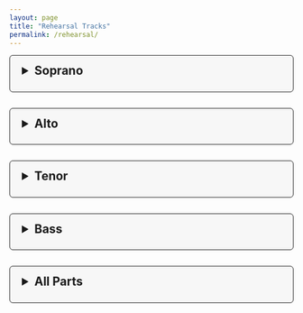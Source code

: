 ```yaml
---
layout: page
title: "Rehearsal Tracks"
permalink: /rehearsal/
---
```


<style>
.rehearsal-section {
  background: #f7f7f7;
  border: 1px solid #222;
  border-radius: 6px;
  margin-bottom: 2em;
  padding: 1em 1.5em;
}
.rehearsal-section summary {
  font-size: 1.5em;
  font-weight: bold;
  margin-bottom: 0.5em;
  cursor: pointer;
}
.rehearsal-list {
  display: flex;
  flex-direction: column;
  gap: 1.2em;
  margin: 0;
  padding: 0;
}
.rehearsal-track {
  background: #fff;
  border: 1px solid #bbb;
  border-radius: 5px;
  padding: 1em;
  display: flex;
  flex-direction: column;
  gap: 0.5em;
  box-shadow: 0 1px 4px rgba(0,0,0,0.03);
}
.track-title {
  font-weight: bold;
  font-size: 1.1em;
}
.rehearsal-track a {
  color: #0077cc;
  text-decoration: underline;
  font-size: 1em;
}
@media (max-width: 600px) {
  .rehearsal-track {
    padding: 0.7em;
  }
  .track-title {
    font-size: 1em;
  }
}
</style>

<details class="rehearsal-section">
  <summary>Soprano</summary>
  <div class="rehearsal-list">
    <div class="rehearsal-track">
      <div class="track-title">Recorded by Sinatra (Soprano)</div>
      <div><a href="{{ site.baseurl }}/music/Soprano/Recorded%20by%20Sinatra%20(Soprano).mp3" download>Download</a></div>
      <div><audio controls src="{{ site.baseurl }}/music/Soprano/Recorded%20by%20Sinatra%20(Soprano).mp3"></audio></div>
    </div>
    <div class="rehearsal-track">
      <div class="track-title">The Rhythm of Life (Soprano)</div>
      <div><a href="{{ site.baseurl }}/music/Soprano/The%20Rhythm%20of%20Life%20(Soprano).mp3" download>Download</a></div>
      <div><audio controls src="{{ site.baseurl }}/music/Soprano/The%20Rhythm%20of%20Life%20(Soprano).mp3"></audio></div>
    </div>
  </div>
</details>

<details class="rehearsal-section">
  <summary>Alto</summary>
  <div class="rehearsal-list">
    <div class="rehearsal-track">
      <div class="track-title">Recorded by Sinatra (Alto)</div>
      <div><a href="{{ site.baseurl }}/music/Alto/Recorded%20by%20Sinatra%20(Alto).mp3" download>Download</a></div>
      <div><audio controls src="{{ site.baseurl }}/music/Alto/Recorded%20by%20Sinatra%20(Alto).mp3"></audio></div>
    </div>
    <div class="rehearsal-track">
      <div class="track-title">The Rhythm of Life (Alto)</div>
      <div><a href="{{ site.baseurl }}/music/Alto/The%20Rhythm%20of%20Life%20(Alto).mp3" download>Download</a></div>
      <div><audio controls src="{{ site.baseurl }}/music/Alto/The%20Rhythm%20of%20Life%20(Alto).mp3"></audio></div>
    </div>
  </div>
</details>

<details class="rehearsal-section">
  <summary>Tenor</summary>
  <div class="rehearsal-list">
    <div class="rehearsal-track">
      <div class="track-title">Recorded by Sinatra (Tenor)</div>
      <div><a href="{{ site.baseurl }}/music/Tenor/Recorded%20by%20Sinatra%20(Tenor).mp3" download>Download</a></div>
      <div><audio controls src="{{ site.baseurl }}/music/Tenor/Recorded%20by%20Sinatra%20(Tenor).mp3"></audio></div>
    </div>
    <div class="rehearsal-track">
      <div class="track-title">The Rhythm of Life (Tenor)</div>
      <div><a href="{{ site.baseurl }}/music/Tenor/The%20Rhythm%20of%20Life%20(Tenor).mp3" download>Download</a></div>
      <div><audio controls src="{{ site.baseurl }}/music/Tenor/The%20Rhythm%20of%20Life%20(Tenor).mp3"></audio></div>
    </div>
  </div>
</details>

<details class="rehearsal-section">
  <summary>Bass</summary>
  <div class="rehearsal-list">
    <div class="rehearsal-track">
      <div class="track-title">Recorded by Sinatra (Bass)</div>
      <div><a href="{{ site.baseurl }}/music/Bass/Recorded%20by%20Sinatra%20(Bass).mp3" download>Download</a></div>
      <div><audio controls src="{{ site.baseurl }}/music/Bass/Recorded%20by%20Sinatra%20(Bass).mp3"></audio></div>
    </div>
    <div class="rehearsal-track">
      <div class="track-title">The Rhythm of Life (Bass)</div>
      <div><a href="{{ site.baseurl }}/music/Bass/The%20Rhythm%20of%20Life%20(Bass).mp3" download>Download</a></div>
      <div><audio controls src="{{ site.baseurl }}/music/Bass/The%20Rhythm%20of%20Life%20(Bass).mp3"></audio></div>
    </div>
  </div>
</details>

<details class="rehearsal-section">
  <summary>All Parts</summary>
  <div class="rehearsal-list">
    <div class="rehearsal-track">
      <div class="track-title">Recorded by Sinatra (All Parts)</div>
      <div><a href="{{ site.baseurl }}/music/AllParts/Recorded%20by%20Sinatra%20(All%20Parts).mp3" download>Download</a></div>
      <div><audio controls src="{{ site.baseurl }}/music/AllParts/Recorded%20by%20Sinatra%20(All%20Parts).mp3"></audio></div>
    </div>
    <div class="rehearsal-track">
      <div class="track-title">The Rhythm of Life (All Parts)</div>
      <div><a href="{{ site.baseurl }}/music/AllParts/The%20Rhythm%20of%20Life%20(All%20Parts).mp3" download>Download</a></div>
      <div><audio controls src="{{ site.baseurl }}/music/AllParts/The%20Rhythm%20of%20Life%20(All%20Parts).mp3"></audio></div>
    </div>
  </div>
</details>

<!-- Add your rehearsal track links or content below -->
